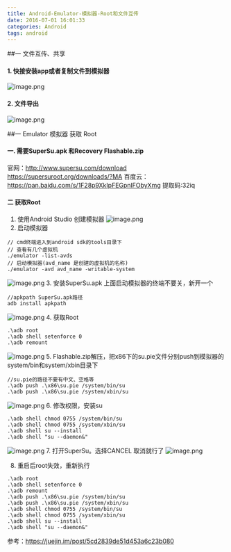 ```yaml
---
title: Android-Emulator-模拟器-Root和文件互传
date: 2016-07-01 16:01:33
categories: Android
tags: android
---
```


<meta name="referrer" content="no-referrer" />


##一 文件互传、共享
#### 1. 快接安装app或者复制文件到模拟器
![image.png](https://upload-images.jianshu.io/upload_images/2803682-2ba99f6e924f412a.png?imageMogr2/auto-orient/strip%7CimageView2/2/w/1240)
#### 2. 文件导出
![image.png](https://upload-images.jianshu.io/upload_images/2803682-419dbc39248eddff.png?imageMogr2/auto-orient/strip%7CimageView2/2/w/1240)

##一 Emulator 模拟器 获取 Root
#### 一. 需要SuperSu.apk 和Recovery Flashable.zip
官网：http://www.supersu.com/download
https://supersuroot.org/downloads/?MA
百度云：https://pan.baidu.com/s/1F28p9XkIpFEGpnlFObyXmg 提取码:32iq
#### 二 获取Root
1. 使用Android Studio 创建模拟器
![image.png](https://upload-images.jianshu.io/upload_images/2803682-1a86ecde6233808e.png?imageMogr2/auto-orient/strip%7CimageView2/2/w/1240)
2. 启动模拟器
```
// cmd终端进入到android sdk的tools目录下
// 查看有几个虚拟机
./emulator -list-avds
// 启动模拟器(avd_name 是创建的虚拟机的名称)
./emulator -avd avd_name -writable-system
```
![image.png](https://upload-images.jianshu.io/upload_images/2803682-c602161068331b4a.png?imageMogr2/auto-orient/strip%7CimageView2/2/w/1240)
3.  安装SuperSu.apk
上面启动模拟器的终端不要关，新开一个
```
//apkpath SuperSu.apk路径
adb install apkpath
```
![image.png](https://upload-images.jianshu.io/upload_images/2803682-8a4b33298623a71a.png?imageMogr2/auto-orient/strip%7CimageView2/2/w/1240)
4. 获取Root
```
.\adb root
.\adb shell setenforce 0
.\adb remount
```
![image.png](https://upload-images.jianshu.io/upload_images/2803682-7e08f9aa7861058e.png?imageMogr2/auto-orient/strip%7CimageView2/2/w/1240)
5. Flashable.zip解压，把x86下的su.pie文件分别push到模拟器的system/bin和system/xbin目录下
```
//su.pie的路径不要有中文、空格等
.\adb push .\x86\su.pie /system/bin/su
.\adb push .\x86\su.pie /system/xbin/su
```
![image.png](https://upload-images.jianshu.io/upload_images/2803682-1e9a4d83b0486b30.png?imageMogr2/auto-orient/strip%7CimageView2/2/w/1240)
6. 修改权限，安装su
```
.\adb shell chmod 0755 /system/bin/su
.\adb shell chmod 0755 /system/xbin/su
.\adb shell su --install
.\adb shell "su --daemon&"
```
![image.png](https://upload-images.jianshu.io/upload_images/2803682-d4a41f0b8bf2ee1d.png?imageMogr2/auto-orient/strip%7CimageView2/2/w/1240)
7. 打开SuperSu。选择CANCEL 取消就行了
![image.png](https://upload-images.jianshu.io/upload_images/2803682-9d9de76685a970e1.png?imageMogr2/auto-orient/strip%7CimageView2/2/w/1240)

8. 重启后root失效，重新执行
```
.\adb root
.\adb shell setenforce 0
.\adb remount
.\adb push .\x86\su.pie /system/bin/su
.\adb push .\x86\su.pie /system/xbin/su
.\adb shell chmod 0755 /system/bin/su
.\adb shell chmod 0755 /system/xbin/su
.\adb shell su --install
.\adb shell "su --daemon&"
```

参考：https://juejin.im/post/5cd2839de51d453a6c23b080
